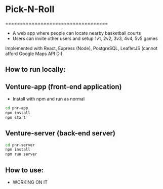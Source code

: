 # Pick-N-Roll
===================================
- A web app where people can locate nearby basketball courts
- Users can invite other users and setup 1v1, 2v2, 3v3, 4v4, 5v5 games


Implemented with React, Express (Node), PostgreSQL, LeafletJS (cannot afford Google Maps API D:)

How to run locally:
-------------------

Venture-app (front-end application)
--------------------------
- Install with npm and run as normal
```sh
cd pnr-app
npm install
npm start
```

Venture-server (back-end server)
------------------------------- 
```sh
cd pnr-server
npm install
npm run server
```

How to use: 
-----------------
- WORKING ON IT

